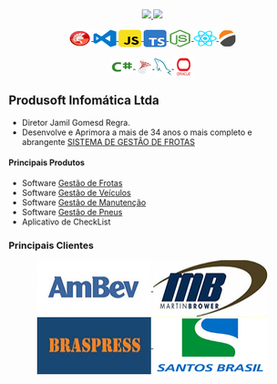 <div align="center" >
  <a href="https://github.com/Produsoft-br">
  <img height="160em" src="https://github-readme-stats.vercel.app/api?username=Produsoft-br&show_icons=true&theme=dark&include_all_commits=true&count_private=true&PAT_1"/>
  <img height="160em" src="https://github-readme-stats.vercel.app/api/top-langs/?username=Produsoft-br&layout=compact&langs_count=7&theme=dark&PAT_1"/>
</div>
<br> 
<div align="center">
  <div style="display: inline_block">
    <a href="https://www.embarcadero.com/br/products/delphi" target="_blank" rel="noopener noreferrer">
      <img align="center" alt="Mfr-Delphi" height="30" width="40"  src="https://github.com/Produsoft-br/Produsoft-br/blob/main/Imagens/delphi-svgrepo-com.svg">
    </a>
    <a href="https://code.visualstudio.com/" target="_blank" rel="noopener noreferrer">
      <img align="center" alt="Mfr-VCode" height="30" width="40"  src="https://github.com/Produsoft-br/Produsoft-br/blob/main/Imagens/visual-studio-code-logo-svgrepo-com.svg">  
    </a>
    <a href="https://developer.mozilla.org/pt-BR/docs/Web/JavaScript" target="_blank" rel="noopener noreferrer">
      <img align="center" alt="Mfr-Javascript" height="30" width="40"  src="https://github.com/Produsoft-br/Produsoft-br/blob/main/Imagens/javascript-svgrepo-com.svg">
    </a>
    <a href="https://www.typescriptlang.org/" target="_blank" rel="noopener noreferrer">
      <img align="center" alt="Mfr-Typescript" height="30" width="40"  src="https://github.com/Produsoft-br/Produsoft-br/blob/main/Imagens/typescript-svgrepo-com.svg">  
    </a>
    <a href="https://nodejs.org/en/" target="_blank" rel="noopener noreferrer">
      <img align="center" alt="Mfr-Node" height="30" width="40"  src="https://github.com/Produsoft-br/Produsoft-br/blob/main/Imagens/nodejs-icon-svgrepo-com.svg">
    </a>
    <a href="https://reactnative.dev/" target="_blank" rel="noopener noreferrer">
      <img align="center" alt="Mfr-ReactNative" height="30" width="40"  src="https://github.com/Produsoft-br/Produsoft-br/blob/main/Imagens/react-svgrepo-com.svg">
    </a>
    <a href="https://www.devexpress.com/" target="_blank" rel="noopener noreferrer">
      <img align="center" alt="Mfr-DevExpress" height="30" width="30"  src="https://github.com/Produsoft-br/Produsoft-br/blob/main/Imagens/devexpress.png" style="border-radius: 100%" >
    </a>
  </div>
  <br/>
  <div align="center" >
    <div style="display: inline_block">
      <a href="https://learn.microsoft.com/pt-br/dotnet/csharp/" target="_blank" rel="noopener noreferrer">
        <img align="center" alt="Mfr-Csharp" height="30" width="40"  src="https://github.com/Produsoft-br/Produsoft-br/blob/main/Imagens/csharp-svgrepo-com.svg">
      </a>
      <a href="https://www.microsoft.com/pt-br/sql-server" target="_blank" rel="noopener noreferrer">
        <img align="center" alt="Mfr-SqlServer" height="30" width="30"  src="https://github.com/Produsoft-br/Produsoft-br/blob/main/Imagens/microsoft-sql-server.png">
      </a>
      <a href="https://www.mysql.com/" target="_blank" rel="noopener noreferrer">
        <img align="center" alt="Mfr-MySql" height="30" width="30"  src="https://github.com/Produsoft-br/Produsoft-br/blob/main/Imagens/mysql.png">
      </a>
      <a href="https://www.oracle.com/br/database/" target="_blank" rel="noopener noreferrer">
        <img align="center" alt="Mfr-Oracle" height="35" width="35"  src="https://github.com/Produsoft-br/Produsoft-br/blob/main/Imagens/oracle.png">
      </a>
    </div>

  </div>
</div>

## Produsoft Infomática Ltda

- Diretor Jamil Gomesd Regra.
- Desenvolve e Aprimora a mais de 34 anos o mais completo e abrangente [SISTEMA DE GESTÂO DE FROTAS](https://www.produsoft.com.br)

#### Principais Produtos

- Software [Gestão de Frotas](https://www.produsoft.com.br/software-gestao-software)
- Software [Gestão de Veículos](https://www.produsoft.com.br/software-gestao-veiculos)
- Software [Gestão de Manutenção](https://www.produsoft.com.br/software-gestao-manutencao)
- Software [Gestão de Pneus](https://www.produsoft.com.br/software-gestao-pneus)
- Aplicativo de CheckList

### Principais Clientes

<div align="center">
<a href="https://github.com/Produsoft-br">
  <img align="center" alt="AmBev" height="100" width="200" margin="5" src="https://github.com/Produsoft-br/Produsoft-br/blob/main/Imagens/ambev.png">
</a>

<a href="https://github.com/Produsoft-br">
  <img align="center" alt="Martin Brower" height="100" width="200" margin="5" src="https://github.com/Produsoft-br/Produsoft-br/blob/main/Imagens/martinBrower.png">
</a>
<a href="https://github.com/Produsoft-br">
  <img align="center" alt="BrasPress" height="100" width="200" margin="5" src="https://github.com/Produsoft-br/Produsoft-br/blob/main/Imagens/BrasPress.png">
</a>
<a href="https://github.com/Produsoft-br">
  <img align="center" alt="Santos Brasil" height="100" width="200" margin="5"  src="https://github.com/Produsoft-br/Produsoft-br/blob/main/Imagens/SantosBrasil.png">
</a>

</div>
